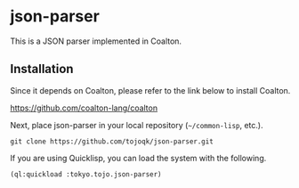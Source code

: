 # json-parser

This is a JSON parser implemented in Coalton.

## Installation

Since it depends on Coalton, please refer to the link below to install Coalton.

https://github.com/coalton-lang/coalton

Next, place json-parser in your local repository (`~/common-lisp`, etc.).

```shell:~/common-lisp
git clone https://github.com/tojoqk/json-parser.git
```

If you are using Quicklisp, you can load the system with the following.

```lisp
(ql:quickload :tokyo.tojo.json-parser)
```
